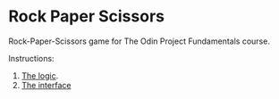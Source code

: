 # Rock Paper Scissors

Rock-Paper-Scissors game for The Odin Project Fundamentals course.

Instructions:

1. [The logic](https://www.theodinproject.com/paths/foundations/courses/foundations/lessons/rock-paper-scissors).
2. [The interface](https://www.theodinproject.com/paths/foundations/courses/foundations/lessons/revisiting-rock-paper-scissors)
